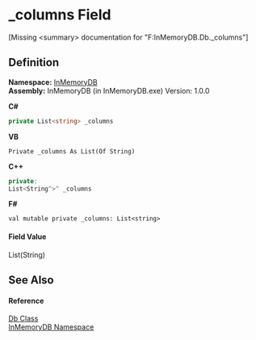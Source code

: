 # _columns Field


\[Missing &lt;summary&gt; documentation for "F:InMemoryDB.Db._columns"\]



## Definition
**Namespace:** <a href="044e8d7f-0f94-a8b4-bd65-529f6359fdf7">InMemoryDB</a>  
**Assembly:** InMemoryDB (in InMemoryDB.exe) Version: 1.0.0

**C#**
``` C#
private List<string> _columns
```
**VB**
``` VB
Private _columns As List(Of String)
```
**C++**
``` C++
private:
List<String^>^ _columns
```
**F#**
``` F#
val mutable private _columns: List<string>
```



#### Field Value
List(String)

## See Also


#### Reference
<a href="072256a6-4e86-2a0a-723b-934e64bcdb43">Db Class</a>  
<a href="044e8d7f-0f94-a8b4-bd65-529f6359fdf7">InMemoryDB Namespace</a>  
